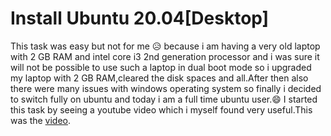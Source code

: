 # Install Ubuntu 20.04[Desktop]
This task was easy but not for me :disappointed_relieved: because i am having a very old laptop with 2 GB RAM and intel core i3 2nd generation processor and i was sure it will not be possible to use such a laptop in dual boot mode so i upgraded my laptop with 2 GB RAM,cleared the disk spaces and all.After then also there were many issues with windows operating system so finally i decided to switch fully on ubuntu and today i am a full time ubuntu user.:smile: I started this task by seeing a youtube video which i myself found very useful.This was the [video](https://youtu.be/u5QyjHIYwTQ).
